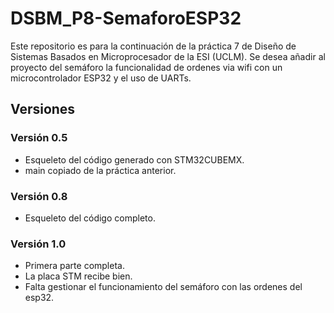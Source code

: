 # DSBM_P8-SemaforoESP32
Este repositorio es para la continuación de la práctica 7 de Diseño de Sistemas Basados en Microprocesador de la ESI (UCLM). Se desea añadir al proyecto del semáforo la funcionalidad de ordenes via wifi con un microcontrolador ESP32 y el uso de UARTs.

## Versiones
### Versión 0.5
 - Esqueleto del código generado con STM32CUBEMX.
 - main copiado de la práctica anterior.

### Versión 0.8
 - Esqueleto del código completo.

### Versión 1.0
 - Primera parte completa.
 - La placa STM recibe bien.
 - Falta gestionar el funcionamiento del semáforo con las ordenes del esp32.
